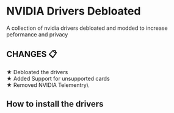 # NVIDIA Drivers Debloated
A collection of nvidia drivers debloated and modded to increase peformance and privacy

## CHANGES 📋

★ Debloated the drivers\
★ Added Support for unsupported cards\
★ Removed NVIDIA Telementry\

## How to install the drivers
